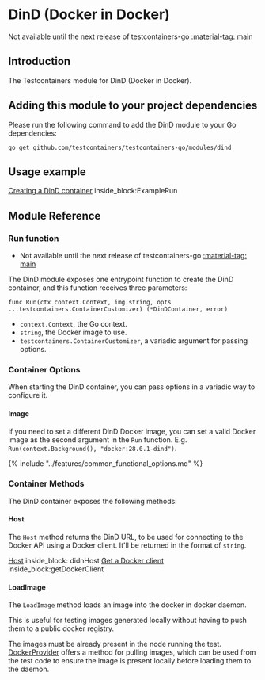 # DinD (Docker in Docker)

Not available until the next release of testcontainers-go <a href="https://github.com/testcontainers/testcontainers-go"><span class="tc-version">:material-tag: main</span></a>

## Introduction

The Testcontainers module for DinD (Docker in Docker).

## Adding this module to your project dependencies

Please run the following command to add the DinD module to your Go dependencies:

```
go get github.com/testcontainers/testcontainers-go/modules/dind
```

## Usage example

<!--codeinclude-->
[Creating a DinD container](../../modules/dind/examples_test.go) inside_block:ExampleRun
<!--/codeinclude-->

## Module Reference

### Run function

- Not available until the next release of testcontainers-go <a href="https://github.com/testcontainers/testcontainers-go"><span class="tc-version">:material-tag: main</span></a>

The DinD module exposes one entrypoint function to create the DinD container, and this function receives three parameters:

```golang
func Run(ctx context.Context, img string, opts ...testcontainers.ContainerCustomizer) (*DinDContainer, error)
```

- `context.Context`, the Go context.
- `string`, the Docker image to use.
- `testcontainers.ContainerCustomizer`, a variadic argument for passing options.

### Container Options

When starting the DinD container, you can pass options in a variadic way to configure it.

#### Image

If you need to set a different DinD Docker image, you can set a valid Docker image as the second argument in the `Run` function.
E.g. `Run(context.Background(), "docker:28.0.1-dind")`.

{% include "../features/common_functional_options.md" %}

### Container Methods

The DinD container exposes the following methods:

#### Host

The `Host` method returns the DinD URL, to be used for connecting
to the Docker API using a Docker client. It'll be returned in the format of `string`.

<!--codeinclude-->
[Host](../../modules/dind/examples_test.go) inside_block: didnHost
[Get a Docker client](../../modules/dind/examples_test.go) inside_block:getDockerClient
<!--/codeinclude-->

#### LoadImage

The `LoadImage` method loads an image into the docker in docker daemon.

This is useful for testing images generated locally without having to push them to a public docker registry.

The images must be already present in the node running the test. [DockerProvider](https://pkg.go.dev/github.com/testcontainers/testcontainers-go#DockerProvider) offers a method for pulling images, which can be used from the test code to ensure the image is present locally before loading them to the daemon.
